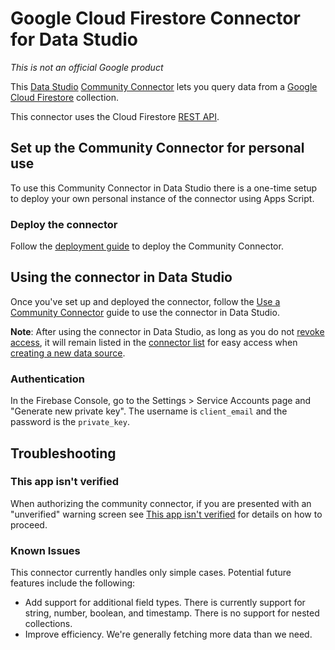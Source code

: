 # Google Cloud Firestore Connector for Data Studio

*This is not an official Google product*

This [Data Studio] [Community Connector] lets you query data from a
[Google Cloud Firestore] collection.

This connector uses the Cloud Firestore [REST API].

## Set up the Community Connector for personal use

To use this Community Connector in Data Studio there is a one-time setup to
deploy your own personal instance of the connector using Apps Script.

### Deploy the connector
Follow the [deployment guide] to deploy the Community Connector.

## Using the connector in Data Studio

Once you've set up and deployed the connector, follow the
[Use a Community Connector] guide to use the connector in Data Studio.

**Note**: After using the connector in Data Studio, as long as you do not
[revoke access], it will remain listed in the [connector list] for easy access
when [creating a new data source].

### Authentication

In the Firebase Console, go to the Settings > Service Accounts page and
"Generate new private key". The username is `client_email` and the password is
the `private_key`.

## Troubleshooting

### This app isn't verified

When authorizing the community connector, if you are presented with an
"unverified" warning screen see [This app isn't verified] for details on how to
proceed.

### Known Issues

This connector currently handles only simple cases. Potential future features
include the following:

-   Add support for additional field types. There is currently support for
string, number, boolean, and timestamp. There is no support for nested
collections.
-   Improve efficiency. We're generally fetching more data than we need.

[Data Studio]: https://datastudio.google.com
[Community Connector]: https://developers.google.com/datastudio/connector
[Google Cloud Firestore]: https://firebase.google.com/docs/firestore/
[REST API]: https://firebase.google.com/docs/firestore/use-rest-api
[deployment guide]: ../deploy.md
[Use a Community Connector]: https://developers.google.com/datastudio/connector/use
[revoke access]: https://support.google.com/datastudio/answer/9053467
[connector list]: https://datastudio.google.com/c/datasources/create
[creating a new data source]: https://support.google.com/datastudio/answer/6300774
[This app isn't verified]: ../verification.md
